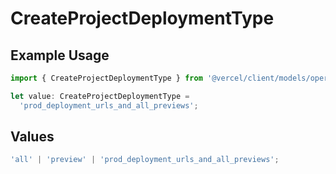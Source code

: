 # CreateProjectDeploymentType

## Example Usage

```typescript
import { CreateProjectDeploymentType } from '@vercel/client/models/operations';

let value: CreateProjectDeploymentType =
  'prod_deployment_urls_and_all_previews';
```

## Values

```typescript
'all' | 'preview' | 'prod_deployment_urls_and_all_previews';
```
